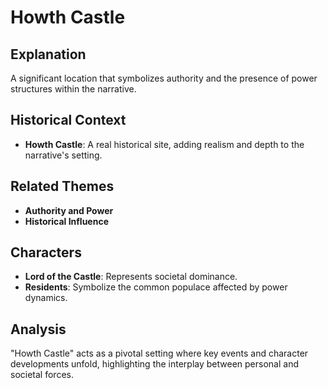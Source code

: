# Howth Castle

## Explanation
A significant location that symbolizes authority and the presence of power structures within the narrative.

## Historical Context
- **Howth Castle**: A real historical site, adding realism and depth to the narrative's setting.

## Related Themes
- **Authority and Power**
- **Historical Influence**

## Characters
- **Lord of the Castle**: Represents societal dominance.
- **Residents**: Symbolize the common populace affected by power dynamics.

## Analysis
"Howth Castle" acts as a pivotal setting where key events and character developments unfold, highlighting the interplay between personal and societal forces.